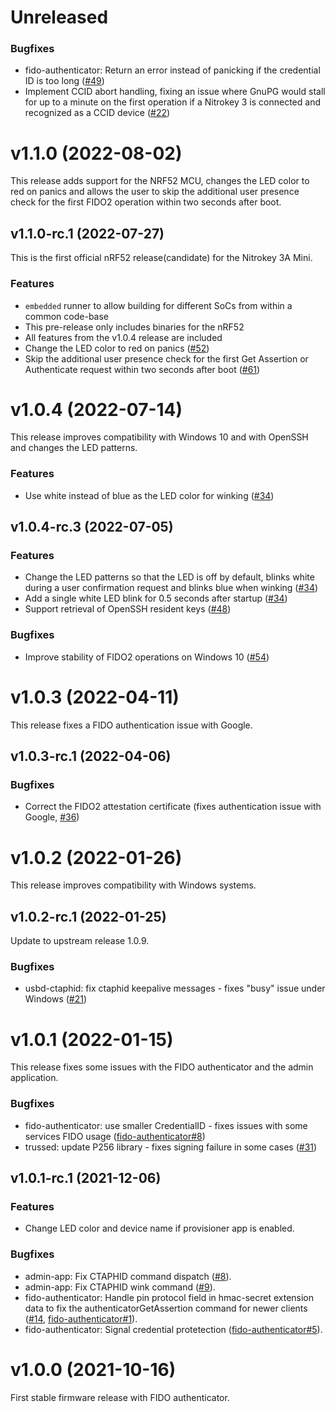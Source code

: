 # Unreleased

### Bugfixes

- fido-authenticator: Return an error instead of panicking if the credential ID is too long ([#49][])
- Implement CCID abort handling, fixing an issue where GnuPG would stall for up to a minute on the first operation if a Nitrokey 3 is connected and recognized as a CCID device ([#22][])

[#22]: https://github.com/Nitrokey/nitrokey-3-firmware/issues/22
[#49]: https://github.com/Nitrokey/nitrokey-3-firmware/issues/49

# v1.1.0 (2022-08-02)

This release adds support for the NRF52 MCU, changes the LED color to red on
panics and allows the user to skip the additional user presence check for the
first FIDO2 operation within two seconds after boot.

## v1.1.0-rc.1 (2022-07-27)

This is the first official nRF52 release(candidate) for the Nitrokey 3A Mini.

### Features

- `embedded` runner to allow building for different SoCs from within a common code-base
- This pre-release only includes binaries for the nRF52 
- All features from the v1.0.4 release are included 
- Change the LED color to red on panics ([#52][])
- Skip the additional user presence check for the first Get Assertion or Authenticate request within two seconds after boot ([#61][])

[#52]: https://github.com/Nitrokey/nitrokey-3-firmware/issues/52
[#61]: https://github.com/Nitrokey/nitrokey-3-firmware/issues/61

# v1.0.4 (2022-07-14)

This release improves compatibility with Windows 10 and with OpenSSH and changes the LED patterns.

### Features

- Use white instead of blue as the LED color for winking ([#34][])

## v1.0.4-rc.3 (2022-07-05)

### Features

- Change the LED patterns so that the LED is off by default, blinks white during a user confirmation request and blinks blue when winking ([#34][])
- Add a single white LED blink for 0.5 seconds after startup ([#34][])
- Support retrieval of OpenSSH resident keys ([#48][])

### Bugfixes

- Improve stability of FIDO2 operations on Windows 10 ([#54][])

[#34]: https://github.com/Nitrokey/nitrokey-3-firmware/issues/34
[#48]: https://github.com/Nitrokey/nitrokey-3-firmware/issues/48
[#54]: https://github.com/Nitrokey/nitrokey-3-firmware/issues/54

# v1.0.3 (2022-04-11)

This release fixes a FIDO authentication issue with Google.

## v1.0.3-rc.1 (2022-04-06)

### Bugfixes

- Correct the FIDO2 attestation certificate (fixes authentication issue with Google, [#36][])

[#36]: https://github.com/Nitrokey/nitrokey-3-firmware/issues/36

# v1.0.2 (2022-01-26)

This release improves compatibility with Windows systems.

## v1.0.2-rc.1 (2022-01-25)

Update to upstream release 1.0.9.

### Bugfixes

- usbd-ctaphid: fix ctaphid keepalive messages - fixes "busy" issue under Windows  ([#21][]) 

[#21]: https://github.com/Nitrokey/nitrokey-3-firmware/issues/21

# v1.0.1 (2022-01-15)

This release fixes some issues with the FIDO authenticator and the admin
application.

### Bugfixes

- fido-authenticator: use smaller CredentialID - fixes issues with some services FIDO usage ([fido-authenticator#8][])
- trussed: update P256 library - fixes signing failure in some cases ([#31][])

[#31]: https://github.com/Nitrokey/nitrokey-3-firmware/issues/31
[fido-authenticator#8]: https://github.com/solokeys/fido-authenticator/pull/8

## v1.0.1-rc.1 (2021-12-06)

### Features

- Change LED color and device name if provisioner app is enabled.

### Bugfixes

- admin-app: Fix CTAPHID command dispatch ([#8][]).
- admin-app: Fix CTAPHID wink command ([#9][]).
- fido-authenticator: Handle pin protocol field in hmac-secret extension data
  to fix the authenticatorGetAssertion command for newer clients ([#14][],
  [fido-authenticator#1][]).
- fido-authenticator: Signal credential protetection ([fido-authenticator#5][]).

[#8]: https://github.com/Nitrokey/nitrokey-3-firmware/issues/8
[#9]: https://github.com/Nitrokey/nitrokey-3-firmware/issues/9
[#14]: https://github.com/Nitrokey/nitrokey-3-firmware/issues/14
[fido-authenticator#1]: https://github.com/solokeys/fido-authenticator/pull/1
[fido-authenticator#5]: https://github.com/solokeys/fido-authenticator/pull/5

# v1.0.0 (2021-10-16)

First stable firmware release with FIDO authenticator.
